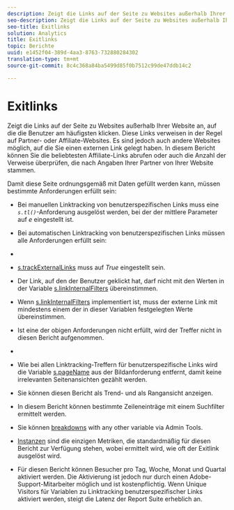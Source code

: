 ```yaml
---
description: Zeigt die Links auf der Seite zu Websites außerhalb Ihrer Website an, auf die die Benutzer am häufigsten klicken. Diese Links verweisen in der Regel auf Partner- oder Affiliate-Websites. Es sind jedoch auch andere Websites möglich, auf die Sie einen externen Link gelegt haben. In diesem Bericht können Sie die beliebtesten Affiliate-Links abrufen oder auch die Anzahl der Verweise überprüfen, die nach Angaben Ihrer Partner von Ihrer Website stammen.
seo-description: Zeigt die Links auf der Seite zu Websites außerhalb Ihrer Website an, auf die die Benutzer am häufigsten klicken. Diese Links verweisen in der Regel auf Partner- oder Affiliate-Websites. Es sind jedoch auch andere Websites möglich, auf die Sie einen externen Link gelegt haben. In diesem Bericht können Sie die beliebtesten Affiliate-Links abrufen oder auch die Anzahl der Verweise überprüfen, die nach Angaben Ihrer Partner von Ihrer Website stammen.
seo-title: Exitlinks
solution: Analytics
title: Exitlinks
topic: Berichte
uuid: e1452f04-389d-4aa3-8763-732880284302
translation-type: tm+mt
source-git-commit: 8c4c368a84ba5499d85f0b7512c99de47ddb14c2

---
```



# Exitlinks

Zeigt die Links auf der Seite zu Websites außerhalb Ihrer Website an, auf die die Benutzer am häufigsten klicken. Diese Links verweisen in der Regel auf Partner- oder Affiliate-Websites. Es sind jedoch auch andere Websites möglich, auf die Sie einen externen Link gelegt haben. In diesem Bericht können Sie die beliebtesten Affiliate-Links abrufen oder auch die Anzahl der Verweise überprüfen, die nach Angaben Ihrer Partner von Ihrer Website stammen.

Damit diese Seite ordnungsgemäß mit Daten gefüllt werden kann, müssen bestimmte Anforderungen erfüllt sein:

* Bei manuellen Linktracking von benutzerspezifischen Links muss eine *`s.tl()`*-Anforderung ausgelöst werden, bei der der mittlere Parameter auf *e* eingestellt ist.

* Bei automatischen Linktracking von benutzerspezifischen Links müssen alle Anforderungen erfüllt sein:
* 

   * [s.trackExternalLinks](https://marketing.adobe.com/resources/help/en_US/sc/implement/c_trackexlinks.html) muss auf *True* eingestellt sein.

   * Der Link, auf den der Benutzer geklickt hat, darf nicht mit den Werten in der Variable [s.linkInternalFilters](https://marketing.adobe.com/resources/help/en_US/sc/implement/c_linkinfilters.html) übereinstimmen.
   * Wenn [s.linkInternalFilters](https://marketing.adobe.com/resources/help/en_US/sc/implement/c_linkinfilters.html) implementiert ist, muss der externe Link mit mindestens einem der in dieser Variablen festgelegten Werte übereinstimmen.

* Ist eine der obigen Anforderungen nicht erfüllt, wird der Treffer nicht in diesen Bericht aufgenommen.

* 
* Wie bei allen Linktracking-Treffern für benutzerspezifische Links wird die Variable [s.pageName](https://marketing.adobe.com/resources/help/en_US/sc/implement/c_pagename.html) aus der Bildanforderung entfernt, damit keine irrelevanten Seitenansichten gezählt werden.
* Sie können diesen Bericht als Trend- und als Rangansicht anzeigen.
* In diesem Bericht können bestimmte Zeileneinträge mit einem Suchfilter ermittelt werden.
* Sie können [breakdowns](/help/analyze/reports-analytics/reports-customize/breakdowns.md) with any other variable via Admin Tools.
* [Instanzen](/help/components/c-variables/c-metrics/metrics-instance.md) sind die einzigen Metriken, die standardmäßig für diesen Bericht zur Verfügung stehen, wobei ermittelt wird, wie oft der Exitlink ausgelöst wird.
* Für diesen Bericht können Besucher pro Tag, Woche, Monat und Quartal aktiviert werden. Die Aktivierung ist jedoch nur durch einen Adobe-Support-Mitarbeiter möglich und ist kostenpflichtig. Wenn Unique Visitors für Variablen zu Linktracking benutzerspezifischer Links aktiviert werden, steigt die Latenz der Report Suite erheblich an.


